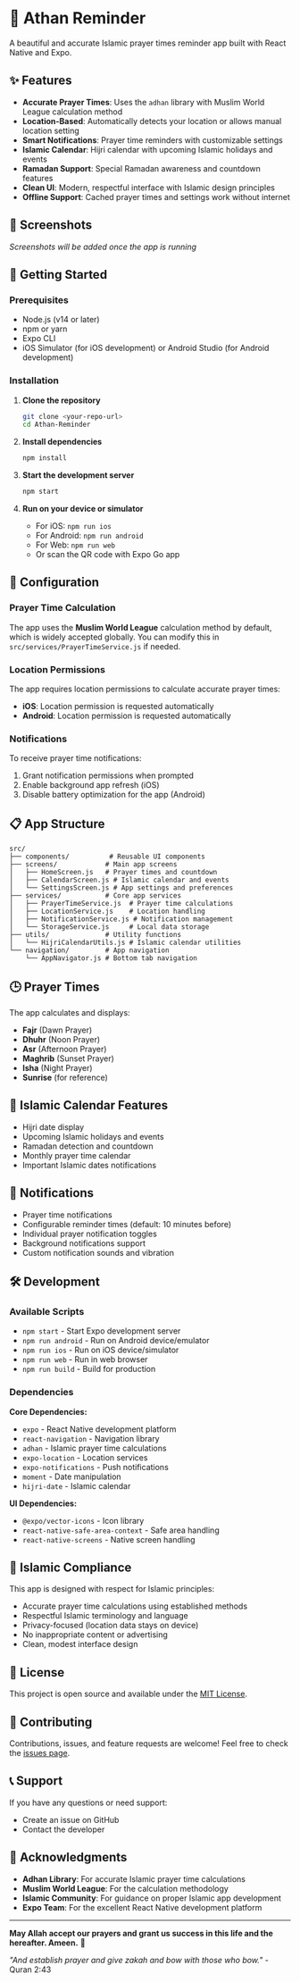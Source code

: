 # 🕌 Athan Reminder

A beautiful and accurate Islamic prayer times reminder app built with React Native and Expo.

## ✨ Features

- **Accurate Prayer Times**: Uses the `adhan` library with Muslim World League calculation method
- **Location-Based**: Automatically detects your location or allows manual location setting
- **Smart Notifications**: Prayer time reminders with customizable settings
- **Islamic Calendar**: Hijri calendar with upcoming Islamic holidays and events
- **Ramadan Support**: Special Ramadan awareness and countdown features
- **Clean UI**: Modern, respectful interface with Islamic design principles
- **Offline Support**: Cached prayer times and settings work without internet

## 📱 Screenshots

_Screenshots will be added once the app is running_

## 🚀 Getting Started

### Prerequisites

- Node.js (v14 or later)
- npm or yarn
- Expo CLI
- iOS Simulator (for iOS development) or Android Studio (for Android development)

### Installation

1. **Clone the repository**

   ```bash
   git clone <your-repo-url>
   cd Athan-Reminder
   ```

2. **Install dependencies**

   ```bash
   npm install
   ```

3. **Start the development server**

   ```bash
   npm start
   ```

4. **Run on your device or simulator**
   - For iOS: `npm run ios`
   - For Android: `npm run android`
   - For Web: `npm run web`
   - Or scan the QR code with Expo Go app

## 🔧 Configuration

### Prayer Time Calculation

The app uses the **Muslim World League** calculation method by default, which is widely accepted globally. You can modify this in `src/services/PrayerTimeService.js` if needed.

### Location Permissions

The app requires location permissions to calculate accurate prayer times:

- **iOS**: Location permission is requested automatically
- **Android**: Location permission is requested automatically

### Notifications

To receive prayer time notifications:

1. Grant notification permissions when prompted
2. Enable background app refresh (iOS)
3. Disable battery optimization for the app (Android)

## 📋 App Structure

```
src/
├── components/          # Reusable UI components
├── screens/            # Main app screens
│   ├── HomeScreen.js   # Prayer times and countdown
│   ├── CalendarScreen.js # Islamic calendar and events
│   └── SettingsScreen.js # App settings and preferences
├── services/           # Core app services
│   ├── PrayerTimeService.js  # Prayer time calculations
│   ├── LocationService.js    # Location handling
│   ├── NotificationService.js # Notification management
│   └── StorageService.js     # Local data storage
├── utils/              # Utility functions
│   └── HijriCalendarUtils.js # Islamic calendar utilities
└── navigation/         # App navigation
    └── AppNavigator.js # Bottom tab navigation
```

## 🕒 Prayer Times

The app calculates and displays:

- **Fajr** (Dawn Prayer)
- **Dhuhr** (Noon Prayer)
- **Asr** (Afternoon Prayer)
- **Maghrib** (Sunset Prayer)
- **Isha** (Night Prayer)
- **Sunrise** (for reference)

## 🌙 Islamic Calendar Features

- Hijri date display
- Upcoming Islamic holidays and events
- Ramadan detection and countdown
- Monthly prayer time calendar
- Important Islamic dates notifications

## 📱 Notifications

- Prayer time notifications
- Configurable reminder times (default: 10 minutes before)
- Individual prayer notification toggles
- Background notifications support
- Custom notification sounds and vibration

## 🛠 Development

### Available Scripts

- `npm start` - Start Expo development server
- `npm run android` - Run on Android device/emulator
- `npm run ios` - Run on iOS device/simulator
- `npm run web` - Run in web browser
- `npm run build` - Build for production

### Dependencies

**Core Dependencies:**

- `expo` - React Native development platform
- `react-navigation` - Navigation library
- `adhan` - Islamic prayer time calculations
- `expo-location` - Location services
- `expo-notifications` - Push notifications
- `moment` - Date manipulation
- `hijri-date` - Islamic calendar

**UI Dependencies:**

- `@expo/vector-icons` - Icon library
- `react-native-safe-area-context` - Safe area handling
- `react-native-screens` - Native screen handling

## 🤲 Islamic Compliance

This app is designed with respect for Islamic principles:

- Accurate prayer time calculations using established methods
- Respectful Islamic terminology and language
- Privacy-focused (location data stays on device)
- No inappropriate content or advertising
- Clean, modest interface design

## 📄 License

This project is open source and available under the [MIT License](LICENSE).

## 🤝 Contributing

Contributions, issues, and feature requests are welcome! Feel free to check the [issues page](issues).

## 📞 Support

If you have any questions or need support:

- Create an issue on GitHub
- Contact the developer

## 🙏 Acknowledgments

- **Adhan Library**: For accurate Islamic prayer time calculations
- **Muslim World League**: For the calculation methodology
- **Islamic Community**: For guidance on proper Islamic app development
- **Expo Team**: For the excellent React Native development platform

---

**May Allah accept our prayers and grant us success in this life and the hereafter. Ameen.** 🤲

_"And establish prayer and give zakah and bow with those who bow."_ - Quran 2:43
